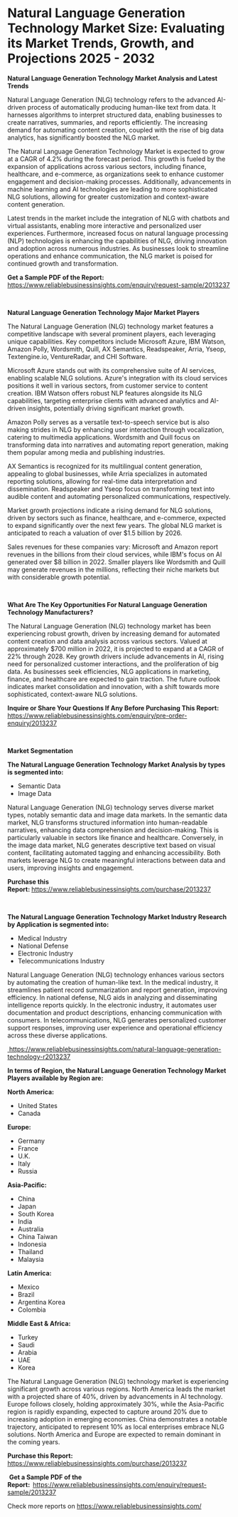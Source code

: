 <p><h1>Natural Language Generation Technology Market Size: Evaluating its Market Trends, Growth, and Projections 2025 - 2032</h1></p><p><strong>Natural Language Generation Technology Market Analysis and Latest Trends</strong></p>
<p><p>Natural Language Generation (NLG) technology refers to the advanced AI-driven process of automatically producing human-like text from data. It harnesses algorithms to interpret structured data, enabling businesses to create narratives, summaries, and reports efficiently. The increasing demand for automating content creation, coupled with the rise of big data analytics, has significantly boosted the NLG market.</p><p>The Natural Language Generation Technology Market is expected to grow at a CAGR of 4.2% during the forecast period. This growth is fueled by the expansion of applications across various sectors, including finance, healthcare, and e-commerce, as organizations seek to enhance customer engagement and decision-making processes. Additionally, advancements in machine learning and AI technologies are leading to more sophisticated NLG solutions, allowing for greater customization and context-aware content generation.</p><p>Latest trends in the market include the integration of NLG with chatbots and virtual assistants, enabling more interactive and personalized user experiences. Furthermore, increased focus on natural language processing (NLP) technologies is enhancing the capabilities of NLG, driving innovation and adoption across numerous industries. As businesses look to streamline operations and enhance communication, the NLG market is poised for continued growth and transformation.</p></p>
<p><strong>Get a Sample PDF of the Report:&nbsp;</strong> <a href="https://www.reliablebusinessinsights.com/enquiry/request-sample/2013237?utm_campaign=2313&utm_medium=2&utm_source=Github&utm_content=ia&utm_term=11032025&utm_id=natural-language-generation-technology">https://www.reliablebusinessinsights.com/enquiry/request-sample/2013237</a></p>
<p>&nbsp;</p>
<p><strong>Natural Language Generation Technology Major Market Players</strong></p>
<p><p>The Natural Language Generation (NLG) technology market features a competitive landscape with several prominent players, each leveraging unique capabilities. Key competitors include Microsoft Azure, IBM Watson, Amazon Polly, Wordsmith, Quill, AX Semantics, Readspeaker, Arria, Yseop, Textengine.io, VentureRadar, and CHI Software.</p><p>Microsoft Azure stands out with its comprehensive suite of AI services, enabling scalable NLG solutions. Azure's integration with its cloud services positions it well in various sectors, from customer service to content creation. IBM Watson offers robust NLP features alongside its NLG capabilities, targeting enterprise clients with advanced analytics and AI-driven insights, potentially driving significant market growth.</p><p>Amazon Polly serves as a versatile text-to-speech service but is also making strides in NLG by enhancing user interaction through vocalization, catering to multimedia applications. Wordsmith and Quill focus on transforming data into narratives and automating report generation, making them popular among media and publishing industries.</p><p>AX Semantics is recognized for its multilingual content generation, appealing to global businesses, while Arria specializes in automated reporting solutions, allowing for real-time data interpretation and dissemination. Readspeaker and Yseop focus on transforming text into audible content and automating personalized communications, respectively.</p><p>Market growth projections indicate a rising demand for NLG solutions, driven by sectors such as finance, healthcare, and e-commerce, expected to expand significantly over the next few years. The global NLG market is anticipated to reach a valuation of over $1.5 billion by 2026.</p><p>Sales revenues for these companies vary: Microsoft and Amazon report revenues in the billions from their cloud services, while IBM's focus on AI generated over $8 billion in 2022. Smaller players like Wordsmith and Quill may generate revenues in the millions, reflecting their niche markets but with considerable growth potential.</p></p>
<p>&nbsp;</p>
<p><strong>What Are The Key Opportunities For Natural Language Generation Technology Manufacturers?</strong></p>
<p><p>The Natural Language Generation (NLG) technology market has been experiencing robust growth, driven by increasing demand for automated content creation and data analysis across various sectors. Valued at approximately $700 million in 2022, it is projected to expand at a CAGR of 22% through 2028. Key growth drivers include advancements in AI, rising need for personalized customer interactions, and the proliferation of big data. As businesses seek efficiencies, NLG applications in marketing, finance, and healthcare are expected to gain traction. The future outlook indicates market consolidation and innovation, with a shift towards more sophisticated, context-aware NLG solutions.</p></p>
<p><strong>Inquire or Share Your Questions If Any Before Purchasing This Report:</strong> <a href="https://www.reliablebusinessinsights.com/enquiry/pre-order-enquiry/2013237?utm_campaign=2313&utm_medium=2&utm_source=Github&utm_content=ia&utm_term=11032025&utm_id=natural-language-generation-technology">https://www.reliablebusinessinsights.com/enquiry/pre-order-enquiry/2013237</a></p>
<p>&nbsp;</p>
<p><strong>Market Segmentation</strong></p>
<p><strong>The Natural Language Generation Technology Market Analysis by types is segmented into:</strong></p>
<p><ul><li>Semantic Data</li><li>Image Data</li></ul></p>
<p><p>Natural Language Generation (NLG) technology serves diverse market types, notably semantic data and image data markets. In the semantic data market, NLG transforms structured information into human-readable narratives, enhancing data comprehension and decision-making. This is particularly valuable in sectors like finance and healthcare. Conversely, in the image data market, NLG generates descriptive text based on visual content, facilitating automated tagging and enhancing accessibility. Both markets leverage NLG to create meaningful interactions between data and users, improving insights and engagement.</p></p>
<p><strong>Purchase this Report:&nbsp;</strong><a href="https://www.reliablebusinessinsights.com/purchase/2013237?utm_campaign=2313&utm_medium=2&utm_source=Github&utm_content=ia&utm_term=11032025&utm_id=natural-language-generation-technology">https://www.reliablebusinessinsights.com/purchase/2013237</a></p>
<p>&nbsp;</p>
<p><strong>The Natural Language Generation Technology Market Industry Research by Application is segmented into:</strong></p>
<p><ul><li>Medical Industry</li><li>National Defense</li><li>Electronic Industry</li><li>Telecommunications Industry</li></ul></p>
<p><p>Natural Language Generation (NLG) technology enhances various sectors by automating the creation of human-like text. In the medical industry, it streamlines patient record summarization and report generation, improving efficiency. In national defense, NLG aids in analyzing and disseminating intelligence reports quickly. In the electronic industry, it automates user documentation and product descriptions, enhancing communication with consumers. In telecommunications, NLG generates personalized customer support responses, improving user experience and operational efficiency across these diverse applications.</p></p>
<p><a href="https://www.reliablebusinessinsights.com/natural-language-generation-technology-r2013237?utm_campaign=2313&utm_medium=2&utm_source=Github&utm_content=ia&utm_term=11032025&utm_id=natural-language-generation-technology">&nbsp;https://www.reliablebusinessinsights.com/natural-language-generation-technology-r2013237</a></p>
<p><strong>In terms of Region, the Natural Language Generation Technology Market Players available by Region are:</strong></p>
<p>
    <p> <strong> North America: </strong>
        <ul>
            <li>United States</li>
            <li>Canada</li>
        </ul>
        </p> 
    <p> <strong> Europe: </strong>
        <ul>
            <li>Germany</li>
            <li>France</li>
            <li>U.K.</li>
            <li>Italy</li>
            <li>Russia</li>
        </ul>
        </p> 
    <p> <strong> Asia-Pacific: </strong>
        <ul>
            <li>China</li>
            <li>Japan</li>
            <li>South Korea</li>
            <li>India</li>
            <li>Australia</li>
            <li>China Taiwan</li>
            <li>Indonesia</li>
            <li>Thailand</li>
            <li>Malaysia</li>
        </ul>
        </p> 
    <p> <strong> Latin America: </strong>
        <ul>
            <li>Mexico</li>
            <li>Brazil</li>
            <li>Argentina Korea</li>
            <li>Colombia</li>
        </ul>
        </p> 
    <p> <strong> Middle East & Africa: </strong>
        <ul>
            <li>Turkey</li>
            <li>Saudi</li>
            <li>Arabia</li>
            <li>UAE</li>
            <li>Korea</li>
        </ul>
    </p>
    </p>
<p><p>The Natural Language Generation (NLG) technology market is experiencing significant growth across various regions. North America leads the market with a projected share of 40%, driven by advancements in AI technology. Europe follows closely, holding approximately 30%, while the Asia-Pacific region is rapidly expanding, expected to capture around 20% due to increasing adoption in emerging economies. China demonstrates a notable trajectory, anticipated to represent 10% as local enterprises embrace NLG solutions. North America and Europe are expected to remain dominant in the coming years.</p></p>
<p><strong>Purchase this Report: </strong><a href="https://www.reliablebusinessinsights.com/purchase/2013237?utm_campaign=2313&utm_medium=2&utm_source=Github&utm_content=ia&utm_term=11032025&utm_id=natural-language-generation-technology">https://www.reliablebusinessinsights.com/purchase/2013237</a></p>
<p>&nbsp;<strong>Get a Sample PDF of the Report:&nbsp;&nbsp;</strong><a href="https://www.reliablebusinessinsights.com/enquiry/request-sample/2013237?utm_campaign=2313&utm_medium=2&utm_source=Github&utm_content=ia&utm_term=11032025&utm_id=natural-language-generation-technology">https://www.reliablebusinessinsights.com/enquiry/request-sample/2013237</a></p>
<p><strong></strong></p>
<p>Check more reports on <a href="https://www.reliablebusinessinsights.com/?utm_campaign=2313&utm_medium=2&utm_source=Github&utm_content=ia&utm_term=11032025&utm_id=natural-language-generation-technology">https://www.reliablebusinessinsights.com/</a></p>